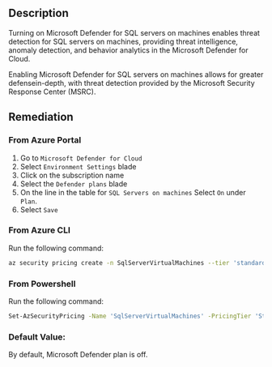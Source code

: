 ## Description

Turning on Microsoft Defender for SQL servers on machines enables threat detection for SQL servers on machines, providing threat intelligence, anomaly detection, and behavior analytics in the Microsoft Defender for Cloud.

Enabling Microsoft Defender for SQL servers on machines allows for greater defensein-depth, with threat detection provided by the Microsoft Security Response Center (MSRC).

## Remediation

### From Azure Portal

  1. Go to `Microsoft Defender for Cloud`
  2. Select `Environment Settings` blade
  3. Click on the subscription name
  4. Select the `Defender plans` blade
  5. On the line in the table for `SQL Servers on machines` Select `On` under `Plan`.
  6. Select `Save`

### From Azure CLI

Run the following command:

```bash
az security pricing create -n SqlServerVirtualMachines --tier 'standard'
```

### From Powershell

Run the following command:

```bash
Set-AzSecurityPricing -Name 'SqlServerVirtualMachines' -PricingTier 'Standard'
```

### Default Value:

By default, Microsoft Defender plan is off.